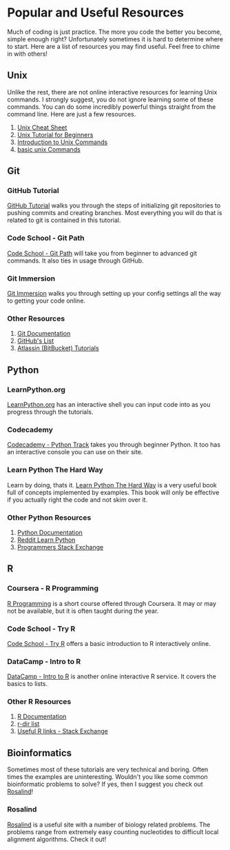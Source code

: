 # Popular and Useful Resources
Much of coding is just practice. The more you code the better you become,
simple enough right? Unfortunately sometimes it is hard to determine where to
start. Here are a list of resources you may find useful. Feel free to chime in
with others!

## Unix
Unlike the rest, there are not online interactive resources for learning Unix
commands. I strongly suggest, you do not ignore learning some of these commands.
You can do some incredibly powerful things straight from the command line. Here
are just a few resources.

1. [Unix Cheat Sheet](http://www.cheat-sheets.org/saved-copy/fwunixref.pdf)
2. [Unix Tutorial for Beginners](http://acad.coloradocollege.edu/dept/pc/SciCompLab/UnixTutorial/)
3. [Introduction to Unix Commands](https://kb.iu.edu/d/afsk)
4. [basic unix Commands](http://mally.stanford.edu/~sr/computing/basic-unix.html)

## Git
### GitHub Tutorial
[GitHub Tutorial](https://try.github.io/levels/1/challenges/1) walks you through
the steps of initializing git repositories to pushing commits and creating branches.
Most everything you will do that is related to git is contained in this tutorial.

### Code School - Git Path
[Code School - Git Path](https://www.codeschool.com/paths/git) will take you
from beginner to advanced git commands. It also ties in usage through GitHub.

### Git Immersion
[Git Immersion](http://gitimmersion.com/) walks you through setting up your config
settings all the way to getting your code online.

### Other Resources

1. [Git Documentation](http://git-scm.com/doc)
2. [GitHub's List](https://help.github.com/articles/good-resources-for-learning-git-and-github/)
3. [Atlassin (BitBucket) Tutorials](https://www.atlassian.com/git/tutorials)
## Python
### LearnPython.org
[LearnPython.org](http://www.learnpython.org/) has an interactive shell you can
input code into as you progress through the tutorials.

### Codecademy
[Codecademy - Python Track](http://www.codecademy.com/en/tracks/python) takes
you through beginner Python. It too has an interactive console you can use on
their site.

### Learn Python The Hard Way
Learn by doing, thats it. [Learn Python The Hard Way](http://learnpythonthehardway.org/book/index.html) is a very useful book full of concepts implemented by examples.
This book will only be effective if you actually right the code and not skim
over it.

### Other Python Resources

1. [Python Documentation](https://docs.python.org/2.7/)
2. [Reddit Learn Python](http://www.reddit.com/r/learnpython)
3. [Programmers Stack Exchange](http://programmers.stackexchange.com/questions/12189/how-do-i-learn-python-from-zero-to-web-development)

## R
### Coursera - R Programming
[R Programming](https://www.coursera.org/course/rprog) is a short course offered
through Coursera. It may or may not be available, but it is often taught during
the year.

### Code School - Try R
[Code School - Try R](https://www.codeschool.com/courses/try-r) offers a
basic introduction to R interactively online.

### DataCamp - Intro to R
[DataCamp - Intro to R](https://www.datacamp.com/courses/introduction-to-r) is
another online interactive R service. It covers the basics to lists.


### Other R Resources

1. [R Documentation](http://www.r-project.org/other-docs.html)
2. [r-dir list](http://r-dir.com/learn/courses.html)
3. [Useful R links - Stack Exchange](http://stats.stackexchange.com/questions/138/resources-for-learning-r)

## Bioinformatics
Sometimes most of these tutorials are very technical and boring. Often times
the examples are uninteresting. Wouldn't you like some common bioinformatic
problems to solve? If yes, then I suggest you check out [Rosalind](http://rosalind.info/problems/locations/)!

### Rosalind
[Rosalind](http://rosalind.info/problems/locations/) is a useful site with a number
of biology related problems. The problems range from extremely easy counting
nucleotides to difficult local alignment algorithms. Check it out!
